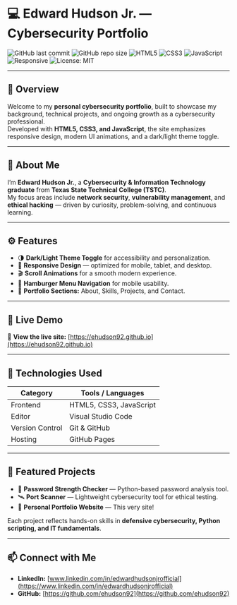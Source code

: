 # 💻 Edward Hudson Jr. — Cybersecurity Portfolio

![GitHub last commit](https://img.shields.io/github/last-commit/ehudson92/edwardhudson92.github.io)
![GitHub repo size](https://img.shields.io/github/repo-size/ehudson92/edwardhudson92.github.io)
![HTML5](https://img.shields.io/badge/HTML5-orange?logo=html5)
![CSS3](https://img.shields.io/badge/CSS3-blue?logo=css3)
![JavaScript](https://img.shields.io/badge/JavaScript-yellow?logo=javascript)
![Responsive](https://img.shields.io/badge/Design-Responsive-brightgreen)
![License: MIT](https://img.shields.io/badge/License-MIT-green.svg)

---

## 🧩 Overview

Welcome to my **personal cybersecurity portfolio**, built to showcase my background, technical projects, and ongoing growth as a cybersecurity professional.  
Developed with **HTML5, CSS3, and JavaScript**, the site emphasizes responsive design, modern UI animations, and a dark/light theme toggle.

---

## 🧠 About Me

I’m **Edward Hudson Jr.**, a **Cybersecurity & Information Technology graduate** from **Texas State Technical College (TSTC)**.  
My focus areas include **network security**, **vulnerability management**, and **ethical hacking** — driven by curiosity, problem-solving, and continuous learning.

---

## ⚙️ Features

- 🌗 **Dark/Light Theme Toggle** for accessibility and personalization.  
- 📱 **Responsive Design** — optimized for mobile, tablet, and desktop.  
- 🎬 **Scroll Animations** for a smooth modern experience.  
- 🧭 **Hamburger Menu Navigation** for mobile usability.  
- 🧾 **Portfolio Sections:** About, Skills, Projects, and Contact.  

---

## 🚀 Live Demo

🔗 **View the live site:** [https://ehudson92.github.io](https://ehudson92.github.io)

---

## 🧱 Technologies Used

| Category | Tools / Languages |
|-----------|-------------------|
| Frontend | HTML5, CSS3, JavaScript |
| Editor | Visual Studio Code |
| Version Control | Git & GitHub |
| Hosting | GitHub Pages |

---

## 💼 Featured Projects

- 🔐 **Password Strength Checker** — Python-based password analysis tool.  
- 🛰️ **Port Scanner** — Lightweight cybersecurity tool for ethical testing.  
- 🧾 **Personal Portfolio Website** — This very site!  

Each project reflects hands-on skills in **defensive cybersecurity, Python scripting, and IT fundamentals**.

---

## 📫 Connect with Me

- **LinkedIn:** [www.linkedin.com/in/edwardhudsonjrofficial](https://www.linkedin.com/in/edwardhudsonjrofficial)  
- **GitHub:** [https://github.com/ehudson92](https://github.com/ehudson92)
